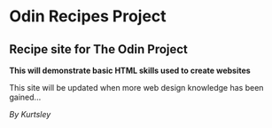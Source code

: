 # Odin Recipes Project
Recipe site for The Odin Project
---
**This will demonstrate basic HTML skills used to create websites**

This site will be updated when more web design knowledge has been gained...

*By Kurtsley*
